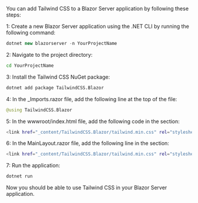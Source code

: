 You can add Tailwind CSS to a Blazor Server application by following these steps:

1: Create a new Blazor Server application using the .NET CLI by running the following command:

```javascript
dotnet new blazorserver -n YourProjectName
```

2: Navigate to the project directory:

```bash
cd YourProjectName
```

3: Install the Tailwind CSS NuGet package:

```bash
dotnet add package TailwindCSS.Blazor
```

4: In the \_Imports.razor file, add the following line at the top of the file:

```python
@using TailwindCSS.Blazor
```

5: In the wwwroot/index.html file, add the following code in the <head> section:

```bash
<link href="_content/TailwindCSS.Blazor/tailwind.min.css" rel="stylesheet" />
```

6: In the MainLayout.razor file, add the following line in the <head> section:

```bash
<link href="_content/TailwindCSS.Blazor/tailwind.min.css" rel="stylesheet" />
```

7: Run the application:

```bash
dotnet run
```

Now you should be able to use Tailwind CSS in your Blazor Server application.
